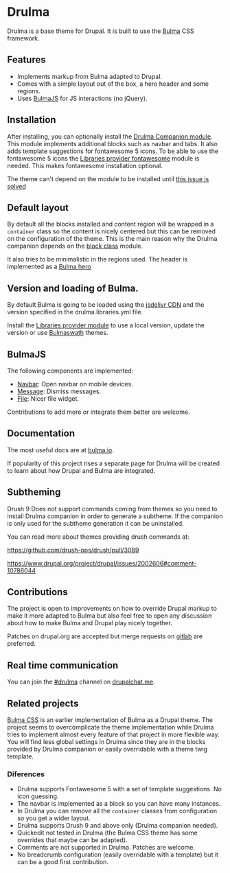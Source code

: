 # Drulma

Drulma is a base theme for Drupal.
It is built to use the [Bulma](https://bulma.io/) CSS framework.

## Features

* Implements markup from Bulma adapted to Drupal.
* Comes with a simple layout out of the box, a hero header and some regions.
* Uses [BulmaJS](https://vizuaalog.github.io/BulmaJS/) for JS interactions (no jQuery).

## Installation

After installing, you can optionally install
the [Drulma Companion module](https://www.drupal.org/project/drulma_companion).
This module implements additional blocks such as navbar and tabs.
It also adds template suggestions for fontawesome 5 icons.
To be able to use the fontawesome 5 icons the
[Libraries provider fontawesome](https://www.drupal.org/project/lp_fontawesome)
module is needed.
This makes fontawesome installation optional.

The theme can't depend on the module to be installed until
[this issue is solved](https://www.drupal.org/project/drupal/issues/474684)

## Default layout

By default all the blocks installed and content region will
be wrapped in a `container` class so the content is nicely centered
but this can be removed on the configuration of the theme.
This is the main reason why the Drulma companion depends
on the [block class](https://www.drupal.org/project/block_class)
module.

It also tries to be minimalistic in the regions used.
The header is implemented as a [Bulma hero](https://bulma.io/documentation/layout/hero/)

## Version and loading of Bulma.

By default Bulma is going to be loaded using the
[jsdelivr CDN](https://www.jsdelivr.com/) and the
version specified in the drulma.libraries.yml file.

Install the
[Libraries provider module](https://www.drupal.org/project/libraries_provider)
to use a local version, update the version or use
[Bulmaswath](https://jenil.github.io/bulmaswatch) themes.

## BulmaJS

The following components are implemented:

* [Navbar](https://vizuaalog.github.io/BulmaJS/docs/0.9/navbar): Open navbar on mobile devices.
* [Message](https://vizuaalog.github.io/BulmaJS/docs/0.9/message): Dismiss messages.
* [File](https://vizuaalog.github.io/BulmaJS/docs/0.9/file): Nicer file widget.

Contributions to add more or integrate them better are welcome.

## Documentation

The most useful docs are at [bulma.io](https://bulma.io/documentation/).


If popularity of this project rises a separate page for Drulma will be
created to learn about how Drupal and Bulma are integrated.

## Subtheming

Drush 9 Does not support commands coming from themes
so you need to install Drulma companion in order to generate a subtheme.
If the companion is only used for the subtheme generation it can be uninstalled.

You can read more about themes providing drush commands at:

https://github.com/drush-ops/drush/pull/3089

https://www.drupal.org/project/drupal/issues/2002606#comment-10786044

## Contributions

The project is open to improvements on how to override
Drupal markup to make it more adapted to Bulma but also
feel free to open any discussion about how to make Bulma
and Drupal play nicely together.

Patches on drupal.org are accepted but merge requests on
[gitlab](https://gitlab.com/upstreamable/drulma) are preferred.

## Real time communication

You can join the [#drulma](https://drupalchat.me/channel/drulma)
channel on [drupalchat.me](https://drupalchat.me).

## Related projects

[Bulma CSS](https://www.drupal.org/project/bulma) is an earlier implementation
of Bulma as a Drupal theme. The project seems to overcomplicate the theme implementation
while Drulma tries to implement almost every feature of that project in more flexible way.
You will find less global settings in Drulma since they are in the blocks provided by
Drulma companion or easily overridable with a theme twig template.

### Diferences

* Drulma supports Fontawesome 5 with a set of template suggestions. No icon guessing.
* The navbar is implemented as a block so you can have many instances.
* In Drulma you can remove all the `container` classes from configuration so you get a wider layout.
* Drulma supports Drush 9 and above only (Drulma companion needed).
* Quickedit not tested in Drulma (the Bulma CSS theme has some overrides that maybe can be adapted).
* Comments are not supported in Drulma. Patches are welcome.
* No breadcrumb configuration (easily overridable with a template) but it can be a good first contribution.
